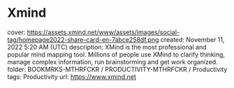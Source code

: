 # Xmind

cover: https://assets.xmind.net/www/assets/images/social-tag/homepage2022-share-card-en-7abce258df.png
created: November 11, 2022 5:20 AM (UTC)
description: XMind is the most professional and popular mind mapping tool. Millions of people use XMind to clarify thinking, manage complex information, run brainstorming and get work organized.
folder: BOOKMRKS-MTHRFCKR / PRODUCTIVITY-MTHRFCKR / Productivity
tags: Productivity
url: https://www.xmind.net